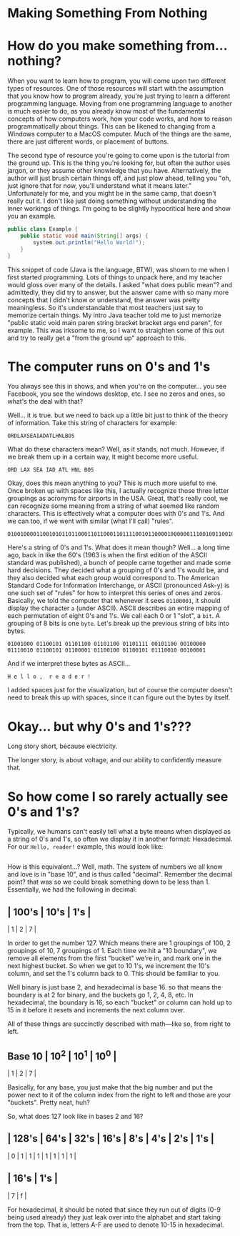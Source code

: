 # Making Something From Nothing

# How do you make something from... nothing?
When you want to learn how to program, you will come upon two different types of
resources. One of those resources will start with the assumption that you know
how to program already, you're just trying to learn a different programming
language. Moving from one programming language to another is much easier to do,
as you already know most of the fundamental concepts of how computers work, how
your code works, and how to reason programmatically about things. This can be
likened to changing from a Windows computer to a MacOS computer. Much of the
things are the same, there are just different words, or placement of buttons.

The second type of resource you're going to come upon is the tutorial from the
ground up. This is the thing you're looking for, but often the author uses
jargon, or they assume other knowledge that you have. Alternatively, the author
will just brush certain things off, and just plow ahead, telling you "oh, just
ignore that for now, you'll understand what it means later." Unfortunately for
me, and you might be in the same camp, that doesn't really cut it. I don't like
just doing something without understanding the inner workings of things. I'm
going to be slightly hypocritical here and show you an example.

```java
public class Example {
	public static void main(String[] args) {
		system.out.println("Hello World!");
	}
}
```

This snippet of code (Java is the language, BTW), was shown to me when I first
started programming. Lots of things to unpack here, and my teacher would gloss
over many of the details. I asked "what does public mean"? and admittedly, they
did try to answer, but the answer came with so many more concepts that I didn't
know or understand, the answer was pretty meaningless. So it's understandable
that most teachers just say to memorize certain things. My intro Java teacher
told me to just memorize "public static void main paren string bracket bracket
args end paren", for example. This was irksome to me, so I want to straighten
some of this out and try to really get a "from the ground up" approach to this.

# The computer runs on 0's and 1's
You always see this in shows, and when you're on the computer... you see
Facebook, you see the windows desktop, etc. I see no zeros and ones, so what's
the deal with that?

Well... it is true. but we need to back up a little bit just to think of the
theory of information. Take this string of characters for example:

```
ORDLAXSEAIADATLHNLBOS
```

What do these characters mean? Well, as it stands, not much. However, if we
break them up in a certain way, it might become more useful.

```
ORD LAX SEA IAD ATL HNL BOS
```

Okay, does this mean anything to you? This is much more useful to me. Once
broken up with spaces like this, I actually recognize those three letter
groupings as acronyms for airports in the USA. Great, that's really cool, we can
recognize some meaning from a string of what seemed like random characters. This
is effectively what a computer does with 0's and 1's. And we can too, if we went
with similar (what I'll call) "rules".

```
0100100001100101011011000110110001101111001011000010000001110010011001010110000101100100011001010111001000100001
```

Here's a string of 0's and 1's. What does it mean though? Well... a long time
ago, back in like the 60's (1963 is when the first edition of the ASCII standard
was published), a bunch of people came together and made some hard decisions.
They decided what a grouping of 0's and 1's would be, and they also decided what
each group would correspond to. The American Standard Code for
Information Interchange, or ASCII (pronounced Ask-y) is one such set of "rules"
for how to interpret this series of ones and zeros. Basically, we told the
computer that whenever it sees `01100001`, it should display the character `a`
(under ASCII). ASCII describes an entire mapping of each permutation of eight 
0's and 1's. We call each 0 or 1 "slot", a `bit`. A grouping of 8 bits is one
`byte`. Let's break up the previous string of bits into bytes.

```
01001000 01100101 01101100 01101100 01101111 00101100 00100000 01110010 01100101 01100001 01100100 01100101 01110010 00100001
```

And if we interpret these bytes as ASCII...

```
H e l l o ,  r e a d e r !
```

I added spaces just for the visualization, but of course the computer doesn't
need to break this up with spaces, since it can figure out the bytes by itself.


# Okay... but why 0's and 1's???
Long story short, because electricity.

The longer story, is about voltage, and our ability to confidently measure that.


# So how come I so rarely actually see 0's and 1's?

Typically, we humans can't easily tell what a byte means when displayed as a
string of 0's and 1's, so often we display it in another format: Hexadecimal.
For our `Hello, reader!` example, this would look like:

```

```

How is this equivalent...? Well, math. The system of numbers we all know and
love is in "base 10", and is thus called "decimal". Remember the decimal point?
that was so we could break something down to be less than 1. Essentially, we
had the following in decimal:

| 100's | 10's | 1's |
----------------------
|  1    |   2  |  7  |

In order to get the number 127. Which means there are 1 groupings of 100, 2
groupings of 10, 7 groupings of 1. Each time we hit a "10 boundary", we remove
all elements from the first "bucket" we're in, and mark one in the next highest
bucket. So when we get to 10 1's, we increment the 10's column, and set the 1's
column back to 0. This should be familiar to you.

Well binary is just base 2, and hexadecimal is base 16. so that means the
boundary is at 2 for binary, and the buckets go 1, 2, 4, 8, etc. In hexadecimal,
the boundary is 16, so each "bucket" or column can hold up to 15 in it before it
resets and increments the next column over.

All of these things are succinctly described with math—like so, from right to
left.

Base 10
| 10<sup>2</sup> | 10<sup>1</sup> | 10<sup>0</sup> |
----------------------------------------------------
|     1          |       2        |       7        |

Basically, for any base, you just make that the big number and put the power
next to it of the column index from the right to left and those are your
"buckets". Pretty neat, huh?

So, what does 127 look like in bases 2 and 16?

| 128's | 64's | 32's | 16's | 8's | 4's | 2's | 1's |
------------------------------------------------------
|   0   |  1   |  1   |  1   |  1  |  1  |  1  |  1  |

| 16's | 1's |
--------------
|  7   |  f  |

For hexadecimal, it should be noted that since they run out of digits (0-9 being
used already) they just leak over into the alphabet and start taking from the
top. That is, letters A-F are used to denote 10-15 in hexadecimal.
